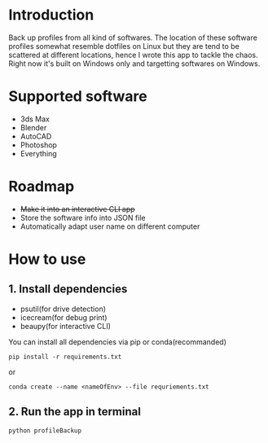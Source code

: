 # Introduction
Back up profiles from all kind of softwares. The location of these software profiles somewhat resemble dotfiles on Linux but they are tend to be scattered at different locations, hence I wrote this app to tackle the chaos. Right now it's built on Windows only and targetting softwares on Windows.
# Supported software
* 3ds Max
* Blender
* AutoCAD
* Photoshop
* Everything
# Roadmap
* ~~Make it into an interactive CLI app~~
* Store the software info into JSON file
* Automatically adapt user name on different computer
# How to use
## 1. Install dependencies
* psutil(for drive detection)
* icecream(for debug print)
* beaupy(for interactive CLI)

You can install all dependencies via pip or conda(recommanded)
```shell
pip install -r requirements.txt
```
or
```shell
conda create --name <nameOfEnv> --file requriements.txt
```
## 2. Run the app in terminal
```shell
python profileBackup
```
